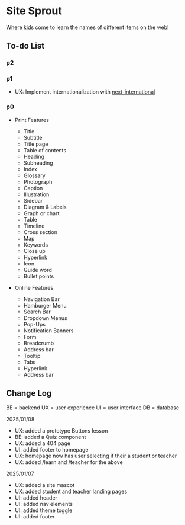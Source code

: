 # Site Sprout

Where kids come to learn the names of different items on the web!

## To-do List

### p2

### p1

-   UX: Implement internationalization with [next-international](https://next-international.vercel.app/docs)

### p0

-   Print Features

    -   Title
    -   Subtitle
    -   Title page
    -   Table of contents
    -   Heading
    -   Subheading
    -   Index
    -   Glossary
    -   Photograph
    -   Caption
    -   Illustration
    -   Sidebar
    -   Diagram & Labels
    -   Graph or chart
    -   Table
    -   Timeline
    -   Cross section
    -   Map
    -   Keywords
    -   Close up
    -   Hyperlink
    -   Icon
    -   Guide word
    -   Bullet points

-   Online Features
    -   Navigation Bar
    -   Hamburger Menu
    -   Search Bar
    -   Dropdown Menus
    -   Pop-Ups
    -   Notification Banners
    -   Form
    -   Breadcrumb
    -   Address bar
    -   Tooltip
    -   Tabs
    -   Hyperlink
    -   Address bar

## Change Log

BE = backend
UX = user experience
UI = user interface
DB = database

2025/01/08

-   UX: added a prototype Buttons lesson
-   BE: added a Quiz component
-   UX: added a 404 page
-   UI: added footer to homepage
-   UX: homepage now has user selecting if their a student or teacher
-   UX: added /learn and /teacher for the above

2025/01/07

-   UX: added a site mascot
-   UX: added student and teacher landing pages
-   UI: added header
-   UI: added nav elements
-   UI: added theme toggle
-   UI: added footer
